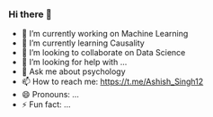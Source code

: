 ### Hi there 👋

<!--
**ashish2179/ashish2179** is a ✨ _special_ ✨ repository because its `README.md` (this file) appears on your GitHub profile.

Here are some ideas to get you started:
-->

- 🔭 I’m currently working on Machine Learning
- 🌱 I’m currently learning Causality
- 👯 I’m looking to collaborate on Data Science
- 🤔 I’m looking for help with ...
- 💬 Ask me about psychology
- 📫 How to reach me: https://t.me/Ashish_Singh12
- 😄 Pronouns: ...
- ⚡ Fun fact: ...
